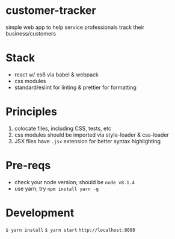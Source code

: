# customer-tracker
simple web app to help service professionals track their business/customers

# Stack
- react w/ es6 via babel & webpack
- css modules
- standard/eslint for linting & prettier for formatting

# Principles
1. colocate files, including CSS, tests, etc
2. css modules should be imported via style-loader & css-loader
3. JSX files have `.jsx` extension for better syntax highlighting

# Pre-reqs
- check your node version; should be `node v8.1.4`
- use yarn; try `npm install yarn -g`

# Development
`$ yarn install`
`$ yarn start`
`http://localhost:8080`
